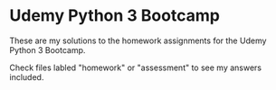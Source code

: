 # Udemy Python 3 Bootcamp
These are my solutions to the homework assignments for the Udemy Python 3 Bootcamp.

Check files labled "homework" or "assessment" to see my answers included.